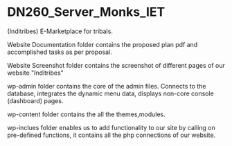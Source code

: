 # DN260_Server_Monks_IET
(Inditribes) E-Marketplace for tribals.

Website Documentation folder contains the proposed plan pdf and accomplished tasks as per proposal.

Website Screenshot folder contains the screenshot of different pages of our website "Inditribes"

wp-admin folder contains the core of the admin files. Connects to the database, integrates the dynamic menu data, displays non-core console (dashboard) pages.

wp-content folder contains the all the themes,modules.

wp-inclues folder enables us to add functionality to our site by calling on pre-defined functions, it contains all the php connections of our website.

  
